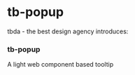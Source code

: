 # tb-popup

tbda - the best design agency introduces:

### tb-popup

A light web component based tooltip
